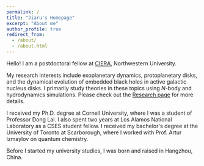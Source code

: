 ```yaml
---
permalink: /
title: "Jiaru's Homepage"
excerpt: "About me"
author_profile: true
redirect_from: 
  - /about/
  - /about.html
---
```


Hello! I am a postdoctoral fellow at [CIERA](https://ciera.northwestern.edu/), Northwestern University. 

My research interests include exoplanetary dynamics, protoplanetary disks, and the dynamical evolution of embedded black holes in active galactic nucleus disks. I primarily study theories in these topics using <i>N</i>-body and hydrodynamics simulations. Please check out the [Research page](https://lijiaru0305.github.io/publications/) for more details.

I received my Ph.D. degree at Cornell University, where I was a student of Professor Dong Lai. I also spent two years at Los Alamos National Laboratory as a CSES student fellow. I received my bachelor's degree at the University of Toronto at Scarborough, where I worked with Prof. Artur Izmaylov on quantum chemistry. 

Before I started my university studies, I was born and raised in Hangzhou, China. 


